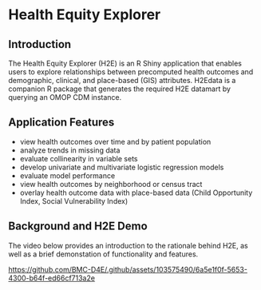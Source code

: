 # Health Equity Explorer
## Introduction
The Health Equity Explorer (H2E) is an R Shiny application that enables users to explore relationships between precomputed health outcomes and demographic, clinical, and place-based (GIS) attributes. H2Edata is a companion R package that generates the required H2E datamart by querying an OMOP CDM instance.

## Application Features
- view health outcomes over time and by patient population
- analyze trends in missing data
- evaluate collinearity in variable sets
- develop univariate and multivariate logistic regression models 
- evaluate model performance
- view health outcomes by neighborhood or census tract
- overlay health outcome data with place-based data (Child Opportunity Index, Social Vulnerability Index)

## Background and H2E Demo
The video below provides an introduction to the rationale behind H2E, as well as a brief demonstation of functionality and features.

https://github.com/BMC-D4E/.github/assets/103575490/6a5e1f0f-5653-4300-b64f-ed66cf713a2e

